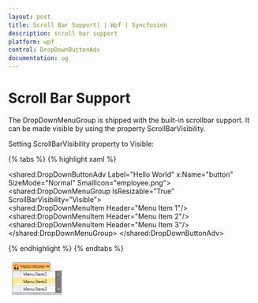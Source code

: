 ```yaml
---
layout: post
title: Scroll Bar Support| | Wpf | Syncfusion
description: scroll bar support
platform: wpf
control: DropDownButtonAdv
documentation: ug
---
```


# Scroll Bar Support

The DropDownMenuGroup is shipped with the built-in scrollbar support. It can be made visible by using the property ScrollBarVisibility.

Setting ScrollBarVisibility property to Visible:


{% tabs %}
{% highlight xaml %}

<shared:DropDownButtonAdv Label="Hello World" x:Name="button" SizeMode="Normal" SmallIcon="employee.png">
<shared:DropDownMenuGroup IsResizable=”True” ScrollBarVisibility=”Visible”>       
<shared:DropDownMenuItem Header="Menu Item 1"/>
<shared:DropDownMenuItem Header="Menu Item 2"/>
<shared:DropDownMenuItem Header="Menu Item 3"/>
</shared:DropDownMenuGroup>
</shared:DropDownButtonAdv>

{% endhighlight %}
{% endtabs %}

![](Scroll-Bar-Support_images/Scroll-Bar-Support_img1.png)



